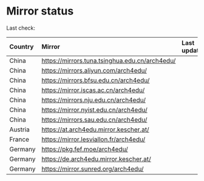 <script src="./time.js"></script>
# Mirror status
Last check: <script type="text/javascript">localize(1699939007.374148);</script>

|Country|Mirror|Last update|
|:------|:-----|:----------|
|China|https://mirrors.tuna.tsinghua.edu.cn/arch4edu/|<script type="text/javascript">localize(1699900214);</script>|
|China|https://mirrors.aliyun.com/arch4edu/|<script type="text/javascript">localize(1699900214);</script>|
|China|https://mirrors.bfsu.edu.cn/arch4edu/|<script type="text/javascript">localize(1699900214);</script>|
|China|https://mirror.iscas.ac.cn/arch4edu/|<script type="text/javascript">localize(1699900214);</script>|
|China|https://mirrors.nju.edu.cn/arch4edu/|<script type="text/javascript">localize(1699900214);</script>|
|China|https://mirror.nyist.edu.cn/arch4edu/|<script type="text/javascript">localize(1699900214);</script>|
|China|https://mirrors.sau.edu.cn/arch4edu/|<script type="text/javascript">localize(1699900214);</script>|
|Austria|https://at.arch4edu.mirror.kescher.at/|<script type="text/javascript">localize(1699900214);</script>|
|France|https://mirror.lesviallon.fr/arch4edu/|<script type="text/javascript">localize(1699900214);</script>|
|Germany|https://pkg.fef.moe/arch4edu/|<script type="text/javascript">localize(1699900214);</script>|
|Germany|https://de.arch4edu.mirror.kescher.at/|<script type="text/javascript">localize(1699900214);</script>|
|Germany|https://mirror.sunred.org/arch4edu/|<script type="text/javascript">localize(1699900214);</script>|

<script src="./tablefilter/tablefilter.js"></script>
<script src="./table.js"></script>